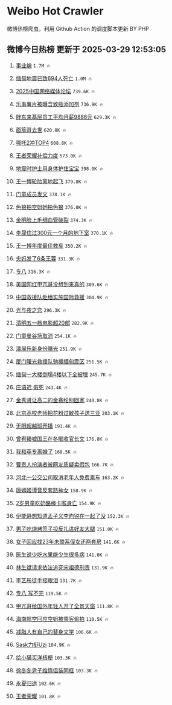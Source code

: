 # Weibo Hot Crawler 



微博热榜爬虫，利用 Github Action 的调度脚本更新 BY PHP 


## 微博今日热榜 更新于 2025-03-29 12:53:05 
1. [事业编](https://s.weibo.com/weibo?q=%E4%BA%8B%E4%B8%9A%E7%BC%96&t=31&band_rank=1&Refer=top) `1.7M 🔥` 

1. [缅甸地震已致694人死亡](https://s.weibo.com/weibo?q=%23%E7%BC%85%E7%94%B8%E5%9C%B0%E9%9C%87%E5%B7%B2%E8%87%B4694%E4%BA%BA%E6%AD%BB%E4%BA%A1%23&t=31&band_rank=2&Refer=top) `1.0M 🔥` 

1. [2025中国网络媒体论坛](https://s.weibo.com/weibo?q=%232025%E4%B8%AD%E5%9B%BD%E7%BD%91%E7%BB%9C%E5%AA%92%E4%BD%93%E8%AE%BA%E5%9D%9B%23&t=31&band_rank=3&Refer=top) `739.6K 🔥` 

1. [乐事薯片被曝含致癌添加剂](https://s.weibo.com/weibo?q=%23%E4%B9%90%E4%BA%8B%E8%96%AF%E7%89%87%E8%A2%AB%E6%9B%9D%E5%90%AB%E8%87%B4%E7%99%8C%E6%B7%BB%E5%8A%A0%E5%89%82%23&t=31&band_rank=4&Refer=top) `736.9K 🔥` 

1. [胖东来基层员工平均月薪9886元](https://s.weibo.com/weibo?q=%23%E8%83%96%E4%B8%9C%E6%9D%A5%E5%9F%BA%E5%B1%82%E5%91%98%E5%B7%A5%E5%B9%B3%E5%9D%87%E6%9C%88%E8%96%AA9886%E5%85%83%23&t=31&band_rank=5&Refer=top) `629.3K 🔥` 

1. [面筋哥去世](https://s.weibo.com/weibo?q=%E9%9D%A2%E7%AD%8B%E5%93%A5%E5%8E%BB%E4%B8%96&t=31&band_rank=6&Refer=top) `620.8K 🔥` 

1. [哪吒2冲TOP4](https://s.weibo.com/weibo?q=%23%E5%93%AA%E5%90%922%E5%86%B2TOP4%23&t=31&band_rank=7&Refer=top) `608.8K 🔥` 

1. [王者荣耀补偿力度](https://s.weibo.com/weibo?q=%23%E7%8E%8B%E8%80%85%E8%8D%A3%E8%80%80%E8%A1%A5%E5%81%BF%E5%8A%9B%E5%BA%A6%23&t=31&band_rank=8&Refer=top) `573.0K 🔥` 

1. [地震时护士用身体护住宝宝](https://s.weibo.com/weibo?q=%23%E5%9C%B0%E9%9C%87%E6%97%B6%E6%8A%A4%E5%A3%AB%E7%94%A8%E8%BA%AB%E4%BD%93%E6%8A%A4%E4%BD%8F%E5%AE%9D%E5%AE%9D%23&t=31&band_rank=9&Refer=top) `398.0K 🔥` 

1. [王一博轮胎离地起飞](https://s.weibo.com/weibo?q=%23%E7%8E%8B%E4%B8%80%E5%8D%9A%E8%BD%AE%E8%83%8E%E7%A6%BB%E5%9C%B0%E8%B5%B7%E9%A3%9E%23&t=31&band_rank=10&Refer=top) `379.8K 🔥` 

1. [门童成员发文](https://s.weibo.com/weibo?q=%23%E9%97%A8%E7%AB%A5%E6%88%90%E5%91%98%E5%8F%91%E6%96%87%23&t=31&band_rank=11&Refer=top) `378.1K 🔥` 

1. [色狼拍空姐她拍色狼](https://s.weibo.com/weibo?q=%23%E8%89%B2%E7%8B%BC%E6%8B%8D%E7%A9%BA%E5%A7%90%E5%A5%B9%E6%8B%8D%E8%89%B2%E7%8B%BC%23&t=31&band_rank=12&Refer=top) `376.0K 🔥` 

1. [金明脸上毛细血管破裂](https://s.weibo.com/weibo?q=%23%E9%87%91%E6%98%8E%E8%84%B8%E4%B8%8A%E6%AF%9B%E7%BB%86%E8%A1%80%E7%AE%A1%E7%A0%B4%E8%A3%82%23&t=31&band_rank=13&Refer=top) `374.3K 🔥` 

1. [李晟住过300元一个月的地下室](https://s.weibo.com/weibo?q=%23%E6%9D%8E%E6%99%9F%E4%BD%8F%E8%BF%87300%E5%85%83%E4%B8%80%E4%B8%AA%E6%9C%88%E7%9A%84%E5%9C%B0%E4%B8%8B%E5%AE%A4%23&t=31&band_rank=14&Refer=top) `370.1K 🔥` 

1. [王一博年度最佳救车](https://s.weibo.com/weibo?q=%23%E7%8E%8B%E4%B8%80%E5%8D%9A%E5%B9%B4%E5%BA%A6%E6%9C%80%E4%BD%B3%E6%95%91%E8%BD%A6%23&t=31&band_rank=15&Refer=top) `350.2K 🔥` 

1. [央妈发了6条王蓉](https://s.weibo.com/weibo?q=%E5%A4%AE%E5%A6%88%E5%8F%91%E4%BA%866%E6%9D%A1%E7%8E%8B%E8%93%89&t=31&band_rank=16&Refer=top) `331.3K 🔥` 

1. [专八](https://s.weibo.com/weibo?q=%E4%B8%93%E5%85%AB&t=31&band_rank=17&Refer=top) `316.3K 🔥` 

1. [美国网红甲亢哥没想到来真的](https://s.weibo.com/weibo?q=%23%E7%BE%8E%E5%9B%BD%E7%BD%91%E7%BA%A2%E7%94%B2%E4%BA%A2%E5%93%A5%E6%B2%A1%E6%83%B3%E5%88%B0%E6%9D%A5%E7%9C%9F%E7%9A%84%23&t=31&band_rank=18&Refer=top) `309.6K 🔥` 

1. [中国救援队赴缅实施国际救援](https://s.weibo.com/weibo?q=%23%E4%B8%AD%E5%9B%BD%E6%95%91%E6%8F%B4%E9%98%9F%E8%B5%B4%E7%BC%85%E5%AE%9E%E6%96%BD%E5%9B%BD%E9%99%85%E6%95%91%E6%8F%B4%23&t=31&band_rank=19&Refer=top) `304.9K 🔥` 

1. [光与夜之恋](https://s.weibo.com/weibo?q=%23%E5%85%89%E4%B8%8E%E5%A4%9C%E4%B9%8B%E6%81%8B%23&t=31&band_rank=20&Refer=top) `296.3K 🔥` 

1. [清明五一档电影超20部](https://s.weibo.com/weibo?q=%23%E6%B8%85%E6%98%8E%E4%BA%94%E4%B8%80%E6%A1%A3%E7%94%B5%E5%BD%B1%E8%B6%8520%E9%83%A8%23&t=31&band_rank=21&Refer=top) `282.9K 🔥` 

1. [门童曼谷场取消](https://s.weibo.com/weibo?q=%23%E9%97%A8%E7%AB%A5%E6%9B%BC%E8%B0%B7%E5%9C%BA%E5%8F%96%E6%B6%88%23&t=31&band_rank=22&Refer=top) `254.1K 🔥` 

1. [潘展乐新身份曝光](https://s.weibo.com/weibo?q=%23%E6%BD%98%E5%B1%95%E4%B9%90%E6%96%B0%E8%BA%AB%E4%BB%BD%E6%9B%9D%E5%85%89%23&t=31&band_rank=23&Refer=top) `251.9K 🔥` 

1. [厦门曙光救援队驰援缅甸震区](https://s.weibo.com/weibo?q=%23%E5%8E%A6%E9%97%A8%E6%9B%99%E5%85%89%E6%95%91%E6%8F%B4%E9%98%9F%E9%A9%B0%E6%8F%B4%E7%BC%85%E7%94%B8%E9%9C%87%E5%8C%BA%23&t=31&band_rank=24&Refer=top) `251.5K 🔥` 

1. [缅甸一大楼倒塌4楼以下全被埋](https://s.weibo.com/weibo?q=%23%E7%BC%85%E7%94%B8%E4%B8%80%E5%A4%A7%E6%A5%BC%E5%80%92%E5%A1%8C4%E6%A5%BC%E4%BB%A5%E4%B8%8B%E5%85%A8%E8%A2%AB%E5%9F%8B%23&t=31&band_rank=25&Refer=top) `245.7K 🔥` 

1. [庄语迟 假死](https://s.weibo.com/weibo?q=%E5%BA%84%E8%AF%AD%E8%BF%9F%20%E5%81%87%E6%AD%BB&t=31&band_rank=26&Refer=top) `243.4K 🔥` 

1. [金秀贤让高二的金赛纶别回家](https://s.weibo.com/weibo?q=%23%E9%87%91%E7%A7%80%E8%B4%A4%E8%AE%A9%E9%AB%98%E4%BA%8C%E7%9A%84%E9%87%91%E8%B5%9B%E7%BA%B6%E5%88%AB%E5%9B%9E%E5%AE%B6%23&t=31&band_rank=27&Refer=top) `240.8K 🔥` 

1. [北京高校老师把花粉过敏孩子送三亚](https://s.weibo.com/weibo?q=%23%E5%8C%97%E4%BA%AC%E9%AB%98%E6%A0%A1%E8%80%81%E5%B8%88%E6%8A%8A%E8%8A%B1%E7%B2%89%E8%BF%87%E6%95%8F%E5%AD%A9%E5%AD%90%E9%80%81%E4%B8%89%E4%BA%9A%23&t=31&band_rank=28&Refer=top) `203.1K 🔥` 

1. [无限超越班开播](https://s.weibo.com/weibo?q=%23%E6%97%A0%E9%99%90%E8%B6%85%E8%B6%8A%E7%8F%AD%E5%BC%80%E6%92%AD%23&t=31&band_rank=29&Refer=top) `191.4K 🔥` 

1. [曾宥臻嘘国王在冬眠收官长文](https://s.weibo.com/weibo?q=%E6%9B%BE%E5%AE%A5%E8%87%BB%E5%98%98%E5%9B%BD%E7%8E%8B%E5%9C%A8%E5%86%AC%E7%9C%A0%E6%94%B6%E5%AE%98%E9%95%BF%E6%96%87&t=31&band_rank=30&Refer=top) `176.8K 🔥` 

1. [我和英专离婚了](https://s.weibo.com/weibo?q=%E6%88%91%E5%92%8C%E8%8B%B1%E4%B8%93%E7%A6%BB%E5%A9%9A%E4%BA%86&t=31&band_rank=31&Refer=top) `168.5K 🔥` 

1. [曹贵人扮演者被网友质疑卖假包](https://s.weibo.com/weibo?q=%23%E6%9B%B9%E8%B4%B5%E4%BA%BA%E6%89%AE%E6%BC%94%E8%80%85%E8%A2%AB%E7%BD%91%E5%8F%8B%E8%B4%A8%E7%96%91%E5%8D%96%E5%81%87%E5%8C%85%23&t=31&band_rank=32&Refer=top) `166.7K 🔥` 

1. [河北一公交公司取消老年人免费乘车](https://s.weibo.com/weibo?q=%23%E6%B2%B3%E5%8C%97%E4%B8%80%E5%85%AC%E4%BA%A4%E5%85%AC%E5%8F%B8%E5%8F%96%E6%B6%88%E8%80%81%E5%B9%B4%E4%BA%BA%E5%85%8D%E8%B4%B9%E4%B9%98%E8%BD%A6%23&t=31&band_rank=33&Refer=top) `163.2K 🔥` 

1. [唐嫣姬谭音反套路神女](https://s.weibo.com/weibo?q=%E5%94%90%E5%AB%A3%E5%A7%AC%E8%B0%AD%E9%9F%B3%E5%8F%8D%E5%A5%97%E8%B7%AF%E7%A5%9E%E5%A5%B3&t=31&band_rank=34&Refer=top) `158.9K 🔥` 

1. [2岁男童吃奶酪棒卡喉身亡](https://s.weibo.com/weibo?q=%232%E5%B2%81%E7%94%B7%E7%AB%A5%E5%90%83%E5%A5%B6%E9%85%AA%E6%A3%92%E5%8D%A1%E5%96%89%E8%BA%AB%E4%BA%A1%23&t=31&band_rank=35&Refer=top) `154.9K 🔥` 

1. [伊能静想知道孟子义李昀锐在一起了没](https://s.weibo.com/weibo?q=%23%E4%BC%8A%E8%83%BD%E9%9D%99%E6%83%B3%E7%9F%A5%E9%81%93%E5%AD%9F%E5%AD%90%E4%B9%89%E6%9D%8E%E6%98%80%E9%94%90%E5%9C%A8%E4%B8%80%E8%B5%B7%E4%BA%86%E6%B2%A1%23&t=31&band_rank=36&Refer=top) `152.3K 🔥` 

1. [男子吃烧烤签子投反扎进好友大腿](https://s.weibo.com/weibo?q=%23%E7%94%B7%E5%AD%90%E5%90%83%E7%83%A7%E7%83%A4%E7%AD%BE%E5%AD%90%E6%8A%95%E5%8F%8D%E6%89%8E%E8%BF%9B%E5%A5%BD%E5%8F%8B%E5%A4%A7%E8%85%BF%23&t=31&band_rank=37&Refer=top) `151.0K 🔥` 

1. [女子回应找23年未联系侄女还两套房](https://s.weibo.com/weibo?q=%23%E5%A5%B3%E5%AD%90%E5%9B%9E%E5%BA%94%E6%89%BE23%E5%B9%B4%E6%9C%AA%E8%81%94%E7%B3%BB%E4%BE%84%E5%A5%B3%E8%BF%98%E4%B8%A4%E5%A5%97%E6%88%BF%23&t=31&band_rank=38&Refer=top) `141.6K 🔥` 

1. [医生说少吃水果能少生很多病](https://s.weibo.com/weibo?q=%E5%8C%BB%E7%94%9F%E8%AF%B4%E5%B0%91%E5%90%83%E6%B0%B4%E6%9E%9C%E8%83%BD%E5%B0%91%E7%94%9F%E5%BE%88%E5%A4%9A%E7%97%85&t=31&band_rank=39&Refer=top) `141.0K 🔥` 

1. [林生斌请求依法追究宋祖德刑责](https://s.weibo.com/weibo?q=%23%E6%9E%97%E7%94%9F%E6%96%8C%E8%AF%B7%E6%B1%82%E4%BE%9D%E6%B3%95%E8%BF%BD%E7%A9%B6%E5%AE%8B%E7%A5%96%E5%BE%B7%E5%88%91%E8%B4%A3%23&t=31&band_rank=40&Refer=top) `131.9K 🔥` 

1. [李艺彤徒手接眼泪](https://s.weibo.com/weibo?q=%E6%9D%8E%E8%89%BA%E5%BD%A4%E5%BE%92%E6%89%8B%E6%8E%A5%E7%9C%BC%E6%B3%AA&t=31&band_rank=41&Refer=top) `131.7K 🔥` 

1. [专八 写不完](https://s.weibo.com/weibo?q=%E4%B8%93%E5%85%AB%20%E5%86%99%E4%B8%8D%E5%AE%8C&t=31&band_rank=42&Refer=top) `119.5K 🔥` 

1. [甲亢哥给国外年轻人开了全景天窗](https://s.weibo.com/weibo?q=%23%E7%94%B2%E4%BA%A2%E5%93%A5%E7%BB%99%E5%9B%BD%E5%A4%96%E5%B9%B4%E8%BD%BB%E4%BA%BA%E5%BC%80%E4%BA%86%E5%85%A8%E6%99%AF%E5%A4%A9%E7%AA%97%23&t=31&band_rank=43&Refer=top) `111.8K 🔥` 

1. [海南航空回应空姐被乘客偷拍](https://s.weibo.com/weibo?q=%23%E6%B5%B7%E5%8D%97%E8%88%AA%E7%A9%BA%E5%9B%9E%E5%BA%94%E7%A9%BA%E5%A7%90%E8%A2%AB%E4%B9%98%E5%AE%A2%E5%81%B7%E6%8B%8D%23&t=31&band_rank=44&Refer=top) `110.5K 🔥` 

1. [减脂人有自己的替身文学](https://s.weibo.com/weibo?q=%E5%87%8F%E8%84%82%E4%BA%BA%E6%9C%89%E8%87%AA%E5%B7%B1%E7%9A%84%E6%9B%BF%E8%BA%AB%E6%96%87%E5%AD%A6&t=31&band_rank=45&Refer=top) `106.6K 🔥` 

1. [Sask力挺Uzi](https://s.weibo.com/weibo?q=%23Sask%E5%8A%9B%E6%8C%BAUzi%23&t=31&band_rank=46&Refer=top) `104.9K 🔥` 

1. [给小猫买洋桔梗](https://s.weibo.com/weibo?q=%E7%BB%99%E5%B0%8F%E7%8C%AB%E4%B9%B0%E6%B4%8B%E6%A1%94%E6%A2%97&t=31&band_rank=47&Refer=top) `103.3K 🔥` 

1. [徐冬冬尹子维情侣装同框](https://s.weibo.com/weibo?q=%E5%BE%90%E5%86%AC%E5%86%AC%E5%B0%B9%E5%AD%90%E7%BB%B4%E6%83%85%E4%BE%A3%E8%A3%85%E5%90%8C%E6%A1%86&t=31&band_rank=48&Refer=top) `103.3K 🔥` 

1. [永夏归途](https://s.weibo.com/weibo?q=%23%E6%B0%B8%E5%A4%8F%E5%BD%92%E9%80%94%23&t=31&band_rank=49&Refer=top) `102.6K 🔥` 

1. [王者荣耀](https://s.weibo.com/weibo?q=%E7%8E%8B%E8%80%85%E8%8D%A3%E8%80%80&t=31&band_rank=50&Refer=top) `101.8K 🔥` 

